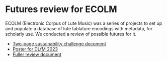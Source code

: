 
# Futures review for ECOLM

ECOLM (Electronic Corpus of Lute Music) was a series of projects to
set up and populate a database of lute tablature encodings with
metadata, for scholarly use. We conducted a review of possible futures
for it.

* [Two-page sustainability challenge document](https://github.com/cannam/ecolm-review-doc/blob/default/challenge.pdf)
* [Poster for DLfM 2023](https://github.com/cannam/ecolm-review-doc/blob/default/poster.pdf)
* [Fuller review document](https://github.com/cannam/ecolm-review-doc/blob/default/review.pdf)
